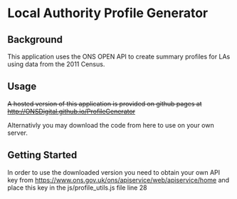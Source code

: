 # Local Authority Profile Generator

## Background
This application uses the ONS OPEN API to create summary profiles for LAs using data from the 2011 Census.

## Usage
~~A hosted version of this application is provided on github pages at <http://ONSDigital.github.io/ProfileGenerator>~~

Alternativly you may download the code from here to use on your own server.

## Getting Started

In order to use the downloaded version you need to obtain your own API key from <https://www.ons.gov.uk/ons/apiservice/web/apiservice/home> and place this key in the js/profile_utils.js file line 28
